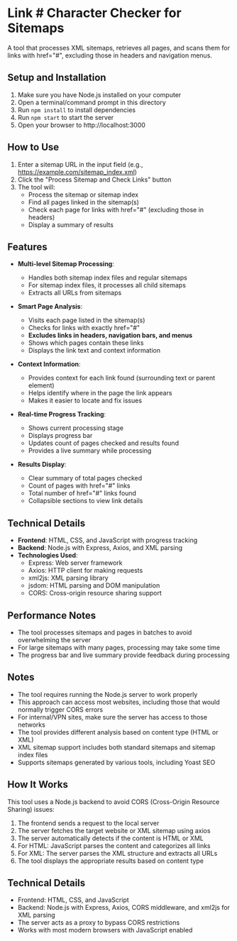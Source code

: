 # Link # Character Checker for Sitemaps

A tool that processes XML sitemaps, retrieves all pages, and scans them for links with href="#", excluding those in headers and navigation menus.

## Setup and Installation

1. Make sure you have Node.js installed on your computer
2. Open a terminal/command prompt in this directory
3. Run `npm install` to install dependencies
4. Run `npm start` to start the server
5. Open your browser to http://localhost:3000

## How to Use

1. Enter a sitemap URL in the input field (e.g., https://example.com/sitemap_index.xml)
2. Click the "Process Sitemap and Check Links" button
3. The tool will:
   - Process the sitemap or sitemap index
   - Find all pages linked in the sitemap(s)
   - Check each page for links with href="#" (excluding those in headers)
   - Display a summary of results

## Features

- **Multi-level Sitemap Processing**:
  - Handles both sitemap index files and regular sitemaps
  - For sitemap index files, it processes all child sitemaps
  - Extracts all URLs from sitemaps

- **Smart Page Analysis**:
  - Visits each page listed in the sitemap(s)
  - Checks for links with exactly href="#"
  - **Excludes links in headers, navigation bars, and menus**
  - Shows which pages contain these links
  - Displays the link text and context information

- **Context Information**:
  - Provides context for each link found (surrounding text or parent element)
  - Helps identify where in the page the link appears
  - Makes it easier to locate and fix issues

- **Real-time Progress Tracking**:
  - Shows current processing stage
  - Displays progress bar
  - Updates count of pages checked and results found
  - Provides a live summary while processing

- **Results Display**:
  - Clear summary of total pages checked
  - Count of pages with href="#" links
  - Total number of href="#" links found
  - Collapsible sections to view link details

## Technical Details

- **Frontend**: HTML, CSS, and JavaScript with progress tracking
- **Backend**: Node.js with Express, Axios, and XML parsing
- **Technologies Used**:
  - Express: Web server framework
  - Axios: HTTP client for making requests
  - xml2js: XML parsing library
  - jsdom: HTML parsing and DOM manipulation
  - CORS: Cross-origin resource sharing support

## Performance Notes

- The tool processes sitemaps and pages in batches to avoid overwhelming the server
- For large sitemaps with many pages, processing may take some time
- The progress bar and live summary provide feedback during processing


## Notes

- The tool requires running the Node.js server to work properly
- This approach can access most websites, including those that would normally trigger CORS errors
- For internal/VPN sites, make sure the server has access to those networks
- The tool provides different analysis based on content type (HTML or XML)
- XML sitemap support includes both standard sitemaps and sitemap index files
- Supports sitemaps generated by various tools, including Yoast SEO

## How It Works

This tool uses a Node.js backend to avoid CORS (Cross-Origin Resource Sharing) issues:

1. The frontend sends a request to the local server
2. The server fetches the target website or XML sitemap using axios
3. The server automatically detects if the content is HTML or XML
4. For HTML: JavaScript parses the content and categorizes all links
5. For XML: The server parses the XML structure and extracts all URLs
6. The tool displays the appropriate results based on content type

## Technical Details

- Frontend: HTML, CSS, and JavaScript
- Backend: Node.js with Express, Axios, CORS middleware, and xml2js for XML parsing
- The server acts as a proxy to bypass CORS restrictions
- Works with most modern browsers with JavaScript enabled 